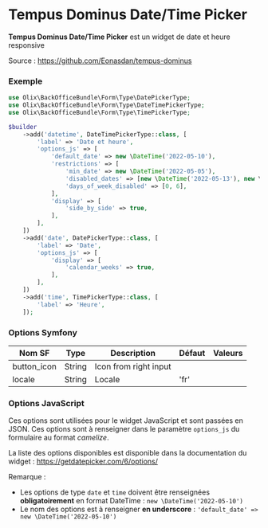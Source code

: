 Tempus Dominus Date/Time Picker
================================================================================

**Tempus Dominus Date/Time Picker** est un widget de date et heure responsive

Source : https://github.com/Eonasdan/tempus-dominus


### Exemple

~~~ php
use Olix\BackOfficeBundle\Form\Type\DatePickerType;
use Olix\BackOfficeBundle\Form\Type\DateTimePickerType;
use Olix\BackOfficeBundle\Form\Type\TimePickerType;

$builder
    ->add('datetime', DateTimePickerType::class, [
        'label' => 'Date et heure',
        'options_js' => [
            'default_date' => new \DateTime('2022-05-10'),
            'restrictions' => [
                'min_date' => new \DateTime('2022-05-05'),
                'disabled_dates' => [new \DateTime('2022-05-13'), new \DateTime('2022-05-15')],
                'days_of_week_disabled' => [0, 6],
            ],
            'display' => [
                'side_by_side' => true,
            ],
        ],
    ])
    ->add('date', DatePickerType::class, [
        'label' => 'Date',
        'options_js' => [
            'display' => [
                'calendar_weeks' => true,
            ],
        ],
    ])
    ->add('time', TimePickerType::class, [
        'label' => 'Heure',
    ]);
~~~

### Options Symfony

| Nom SF          | Type    | Description                                                                                  | Défaut | Valeurs 
|-----------------|---------|----------------------------------------------------------------------------------------------|--------|---------
| button_icon     | String  | Icon from right input                                                                        |        | 
| locale          | String  | Locale                                                                                       | 'fr'   |


### Options JavaScript

Ces options sont utilisées pour le widget JavaScript et sont passées en JSON.
Ces options sont à renseigner dans le paramètre `options_js` du formulaire au format *camelize*.

La liste des options disponibles est disponible dans la documentation du widget : https://getdatepicker.com/6/options/

Remarque :
- Les options de type `date` et `time` doivent être renseignées **obligatoirement** en format DateTime : `new \DateTime('2022-05-10')`
- Le nom des options est à renseigner **en underscore** : `'default_date' => new \DateTime('2022-05-10')`
